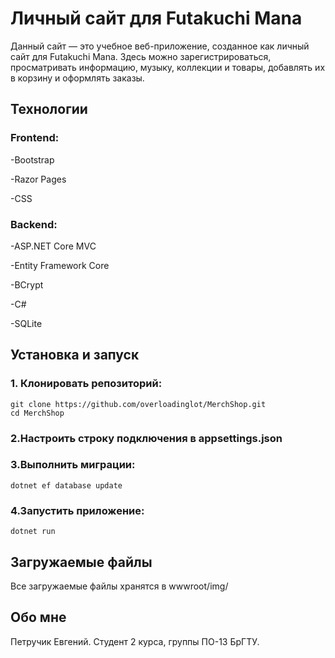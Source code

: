 # Личный сайт для Futakuchi Mana

Данный сайт — это учебное веб-приложение, созданное как личный сайт для Futakuchi Mana. Здесь можно зарегистрироваться, просматривать информацию, музыку, коллекции и товары, добавлять их в корзину и оформлять заказы.

## Технологии
### Frontend:
 -Bootstrap
 
 -Razor Pages
 
 -CSS

 ### Backend:
 -ASP.NET Core MVC
 
 -Entity Framework Core
 
 -BCrypt
 
 -C#
 
 -SQLite

## Установка и запуск
### 1. Клонировать репозиторий:
```
git clone https://github.com/overloadinglot/MerchShop.git
cd MerchShop
```
### 2.Настроить строку подключения в **appsettings.json**

### 3.Выполнить миграции:
```
dotnet ef database update
```
### 4.Запустить приложение:
```
dotnet run
```

## Загружаемые файлы
Все загружаемые файлы хранятся в wwwroot/img/

## Обо мне
Петручик Евгений. Студент 2 курса, группы ПО-13 БрГТУ.
